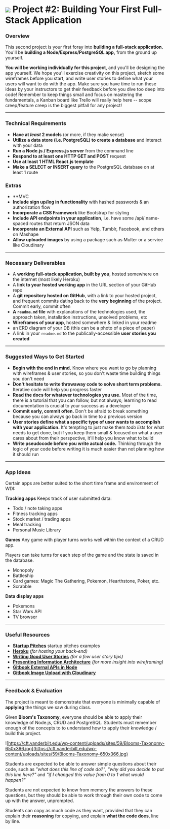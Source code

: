 # ![](https://ga-dash.s3.amazonaws.com/production/assets/logo-9f88ae6c9c3871690e33280fcf557f33.png) Project #2: Building Your First Full-Stack Application

### Overview

This second project is your first foray into **building a full-stack application.** You'll be **building a Node/Express/PostgreSQL app,** from the ground up yourself.

**You will be working individually for this project**, and you'll be designing the app yourself. We hope you'll exercise creativity on this project, sketch some wireframes before you start, and write user stories to define what your users will want to do with the app. Make sure you have time to run these ideas by your instructors to get their feedback before you dive too deep into code! Remember to keep things small and focus on mastering the fundamentals, a Kanban board like Trello will really help here -- scope creep/feature creep is the biggest pitfall for any project!

---

### Technical Requirements

* **Have at _least_ 2 models** (or more, if they make sense)
* **Utilize a data store (i.e. PostgreSQL) to create a database** and interact with your data
* **Run a Node.js / Express.js server** from the command line
* **Respond to at least one HTTP GET and POST** request
* **Use at least 1 HTML React.js template**
* **Make a SELECT or INSERT query** to the PostgreSQL database on at least 1 route

### Extras
* **MVC
* **Include sign up/log in functionality** with hashed passwords & an authorization flow
* **Incorporate a CSS Framework** like Bootstrap for styling
* **Include API endpoints in your application**, i.e. have some /api/ name-spaced routes that return JSON data
* **Incorporate an External API** such as Yelp, Tumblr, Facebook, and others on Mashape
* **Allow uploaded images** by using a package such as Multer or a service like Cloudinary

---

### Necessary Deliverables

* A **working full-stack application, built by you**, hosted somewhere on the internet (most likely Heroku)
* A **link to your hosted working app** in the URL section of your GitHub repo
* A **git repository hosted on GitHub**, with a link to your hosted project,  and frequent commits dating back to the **very beginning** of the project. Commit early, commit often
* **A ``readme.md`` file** with explanations of the technologies used, the approach taken, installation instructions, unsolved problems, etc
* **Wireframes of your app**, hosted somewhere & linked in your readme
* an ERD diagram of your DB (this can be a photo of a piece of paper)
* A link in your ``readme.md`` to the publically-accessible **user stories you created**

---

### Suggested Ways to Get Started

* **Begin with the end in mind.** Know where you want to go by planning with wireframes & user stories, so you don't waste time building things you don't need
* **Don't hesitate to write throwaway code to solve short term problems.** Iterative code will help you progress faster
* **Read the docs for whatever technologies you use.** Most of the time, there is a tutorial that you can follow, but not always; learning to read documentation is crucial to your success as a developer
* **Commit early, commit often.** Don't be afraid to break something because you can always go back in time to a previous version
* **User stories define what a specific type of user wants to accomplish with your application.** It's tempting to just make them _todo lists_ for what needs to get done, but if you keep them small & focused on what a user cares about from their perspective, it'll help you know what to build
* **Write pseudocode before you write actual code.** Thinking through the logic of your code before writing it is much easier than not planning how it should run

---

### App Ideas
Certain apps are better suited to the short time frame and environment of WDI:

**Tracking apps**
Keeps track of user submitted data:
- Todo / note taking apps
- Fitness tracking apps
- Stock market / trading apps
- Meal tracking
- Personal Music Library

**Games**
Any game with player turns works well within the context of a CRUD app.

Players can take turns for each step of the game and the state is saved in the database.

- Monopoly
- Battleship
- Card games: Magic The Gathering, Pokemon, Hearthstone, Poker, etc.
- Scrabble

**Data display apps**
- Pokemons
- Star Wars API
- TV browser


---

### Useful Resources

* **[Startup Pitches](https://youtu.be/PAtetNY14Eg?t=1131)** startup pitches examples
* **[Heroku](http://www.heroku.com)** _(for hosting your back-end)_
* **[Writing Good User Stories](https://medium.freecodecamp.org/how-and-why-to-write-great-user-stories-f5a110668246)** _(for a few user story tips)_
* **[Presenting Information Architecture](http://webstyleguide.com/wsg3/3-information-architecture/4-presenting-information.html)** _(for more insight into wireframing)_
* **[Gitbook External APIs in Node](https://wdi-sg.github.io/gitbook-2018/05-express/express-apis/03apis.html)**
* **[Gitbook Image Upload with Cloudinary](https://wdi-sg.github.io/gitbook-2018/05-express/additional-topics/express-cloudinary/readme.html)**

---

### Feedback & Evaluation
The project is meant to demonstrate that everyone is minimally capable of __applying__ the things we saw during class.

Given __Bloom's Taxonomy__, everyone should be able to apply their knowledge of Node.js, CRUD and PostgreSQL. Students must remember enough of the concepts to to understand how to apply their knowledge / build this project.

![https://cft.vanderbilt.edu/wp-content/uploads/sites/59/Blooms-Taxonomy-650x366.jpg](https://cft.vanderbilt.edu/wp-content/uploads/sites/59/Blooms-Taxonomy-650x366.jpg)


Students are expected to be able to answer simple questions about their code, such as *"what does this line of code do?"*, *"why did you decide to put this line here?"* and *"if I changed this value from 0 to 1 what would happen?"*

Students are not expected to know from memory the answers to these questions, but they should be able to work through their own code to come up with the answer, unprompted.

Students can copy as much code as they want, provided that they can explain their **reasoning** for copying, and explain **what the code does**, line by line.